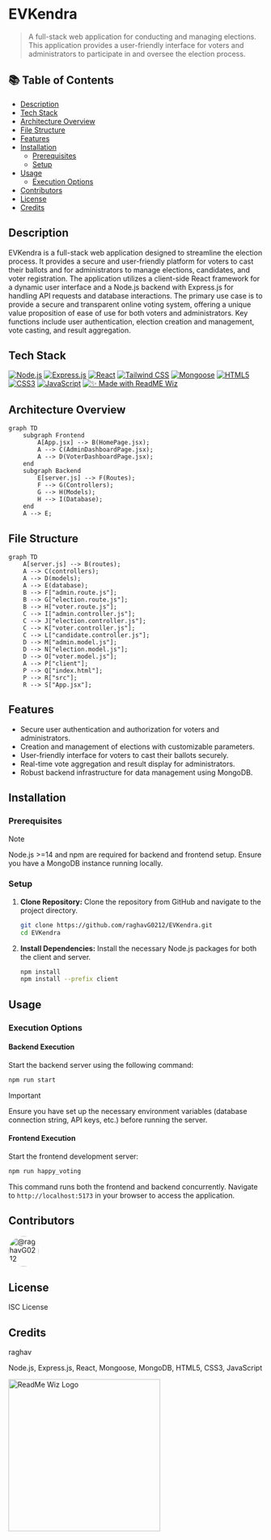 # EVKendra

> A full-stack web application for conducting and managing elections.  This application provides a user-friendly interface for voters and administrators to participate in and oversee the election process.

## 📚 Table of Contents

- [Description](#description)
- [Tech Stack](#tech-stack)
- [Architecture Overview](#architecture-overview)
- [File Structure](#file-structure)
- [Features](#features)
- [Installation](#installation)
  - [Prerequisites](#prerequisites)
  - [Setup](#setup)
- [Usage](#usage)
  - [Execution Options](#execution-options)
- [Contributors](#contributors)
- [License](#license)
- [Credits](#credits)


## Description

EVKendra is a full-stack web application designed to streamline the election process.  It provides a secure and user-friendly platform for voters to cast their ballots and for administrators to manage elections, candidates, and voter registration. The application utilizes a client-side React framework for a dynamic user interface and a Node.js backend with Express.js for handling API requests and database interactions.  The primary use case is to provide a secure and transparent online voting system, offering a unique value proposition of ease of use for both voters and administrators.  Key functions include user authentication, election creation and management, vote casting, and result aggregation.


## Tech Stack

[![Node.js](https://img.shields.io/badge/Node.js-Green?style=for-the-badge&logo=node.js&logoColor=white)](https://nodejs.org/)
[![Express.js](https://img.shields.io/badge/Express.js-Black?style=for-the-badge&logo=express&logoColor=white)](https://expressjs.com/)
[![React](https://img.shields.io/badge/React-Blue?style=for-the-badge&logo=react&logoColor=white)](https://reactjs.org/)
[![Tailwind CSS](https://img.shields.io/badge/Tailwind%20CSS-3ca3cf?style=for-the-badge&logo=tailwind-css&logoColor=white)](https://tailwindcss.com/)
[![Mongoose](https://img.shields.io/badge/Mongoose-A71D5D?style=for-the-badge&logo=mongoose&logoColor=white)](https://mongoosejs.com/)
[![HTML5](https://img.shields.io/badge/HTML5-E34F26?style=for-the-badge&logo=html5&logoColor=white)](https://html.spec.whatwg.org/)
[![CSS3](https://img.shields.io/badge/CSS3-1572B6?style=for-the-badge&logo=css3&logoColor=white)](https://www.w3.org/Style/CSS/)
[![JavaScript](https://img.shields.io/badge/javascript-%23323330.svg?style=for-the-badge&logo=javascript&logoColor=%23F7DF1E)](https://developer.mozilla.org/en-US/docs/Web/JavaScript)
[![✨ Made with ReadME Wiz](https://img.shields.io/badge/✨%20Made%20with-ReadME%20Wiz-blueviolet?style=for-the-badge&logo=markdown&logoColor=white)](https://github.com/PIYUSH1SAINI/ReadMe-wiz.git)


## Architecture Overview

```mermaid
graph TD
    subgraph Frontend
        A[App.jsx] --> B(HomePage.jsx);
        A --> C(AdminDashboardPage.jsx);
        A --> D(VoterDashboardPage.jsx);
    end
    subgraph Backend
        E[server.js] --> F(Routes);
        F --> G(Controllers);
        G --> H(Models);
        H --> I(Database);
    end
    A --> E;
```

## File Structure

```mermaid
graph TD
    A[server.js] --> B(routes);
    A --> C(controllers);
    A --> D(models);
    A --> E(database);
    B --> F["admin.route.js"];
    B --> G["election.route.js"];
    B --> H["voter.route.js"];
    C --> I["admin.controller.js"];
    C --> J["election.controller.js"];
    C --> K["voter.controller.js"];
    C --> L["candidate.controller.js"];
    D --> M["admin.model.js"];
    D --> N["election.model.js"];
    D --> O["voter.model.js"];
    A --> P["client"];
    P --> Q["index.html"];
    P --> R["src"];
    R --> S["App.jsx"];

```

## Features

- Secure user authentication and authorization for voters and administrators.
- Creation and management of elections with customizable parameters.
- User-friendly interface for voters to cast their ballots securely.
- Real-time vote aggregation and result display for administrators.
- Robust backend infrastructure for data management using MongoDB.


## Installation

### Prerequisites

> [!NOTE]
> Node.js >=14 and npm are required for backend and frontend setup.  Ensure you have a MongoDB instance running locally.

### Setup

1. **Clone Repository:** Clone the repository from GitHub and navigate to the project directory.
   ```bash
   git clone https://github.com/raghavG0212/EVKendra.git
   cd EVKendra
   ```

2. **Install Dependencies:** Install the necessary Node.js packages for both the client and server.
   ```bash
   npm install
   npm install --prefix client
   ```


## Usage

### Execution Options

#### Backend Execution

Start the backend server using the following command:

```bash
npm run start
```

> [!IMPORTANT]
> Ensure you have set up the necessary environment variables (database connection string, API keys, etc.) before running the server.


#### Frontend Execution

Start the frontend development server:

```bash
npm run happy_voting
```

This command runs both the frontend and backend concurrently.  Navigate to `http://localhost:5173` in your browser to access the application.



## Contributors

<a href="https://github.com/raghavG0212" target="_blank"><img src="https://avatars.githubusercontent.com/raghavG0212?s=60&v=4" width="60" height="60" alt="@raghavG0212" title="@raghavG0212" style="border-radius: 50%; margin-right: 10px;" onerror="this.src='https://github.com/identicons/raghavG0212.png'" /></a>


## License

ISC License


## Credits

raghav

Node.js, Express.js, React, Mongoose, MongoDB, HTML5, CSS3, JavaScript


<a href="https://github.com/PIYUSH1SAINI/ReadMe-wiz.git" target="_blank">
      <img src="https://res.cloudinary.com/dy1znaiby/image/upload/v1754320207/ReadMe-wiz-logo_k3uq6w.png" alt="ReadMe Wiz Logo" width="300"/>
    </a>
